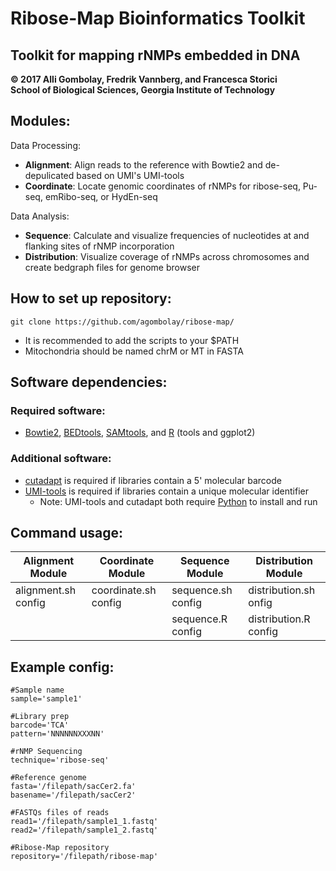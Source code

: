 # Ribose-Map Bioinformatics Toolkit
## Toolkit for mapping rNMPs embedded in DNA
**© 2017 Alli Gombolay, Fredrik Vannberg, and Francesca Storici**  
**School of Biological Sciences, Georgia Institute of Technology**

## Modules:
Data Processing:
* **Alignment**: Align reads to the reference with Bowtie2 and de-depulicated based on UMI's UMI-tools
* **Coordinate**: Locate genomic coordinates of rNMPs for ribose-seq, Pu-seq, emRibo-seq, or HydEn-seq

Data Analysis:
* **Sequence**: Calculate and visualize frequencies of nucleotides at and flanking sites of rNMP incorporation
* **Distribution**: Visualize coverage of rNMPs across chromosomes and create bedgraph files for genome browser

## How to set up repository:
```
git clone https://github.com/agombolay/ribose-map/
```

* It is recommended to add the scripts to your $PATH  
* Mitochondria should be named chrM or MT in FASTA 

## Software dependencies:
### Required software:
* [Bowtie2](https://sourceforge.net/projects/bowtie-bio/files/bowtie2/2.3.1), [BEDtools](http://bedtools.readthedocs.io/en/latest/content/installation.html), [SAMtools](http://www.htslib.org/download/), and [R](https://cran.r-project.org/) (tools and ggplot2)

### Additional software:
* [cutadapt](http://cutadapt.readthedocs.io/en/stable/) is required if libraries contain a 5' molecular barcode
* [UMI-tools](https://github.com/CGATOxford/UMI-tools) is required if libraries contain a unique molecular identifier
  * Note: UMI-tools and cutadapt both require [Python](https://www.python.org/) to install and run

## Command usage:

| Alignment Module        | Coordinate Module       | Sequence Module         | Distribution Module     |
| ----------------------- | ----------------------- | ----------------------- | ----------------------- |
| alignment.sh config     | coordinate.sh config    | sequence.sh config      | distribution.sh onfig   |
|                         |                         | sequence.R config       | distribution.R config   |

## Example config:
```
#Sample name
sample='sample1'

#Library prep
barcode='TCA'
pattern='NNNNNNXXXNN'

#rNMP Sequencing
technique='ribose-seq'

#Reference genome
fasta='/filepath/sacCer2.fa'
basename='/filepath/sacCer2'

#FASTQs files of reads
read1='/filepath/sample1_1.fastq'
read2='/filepath/sample1_2.fastq'

#Ribose-Map repository
repository='/filepath/ribose-map'
```
